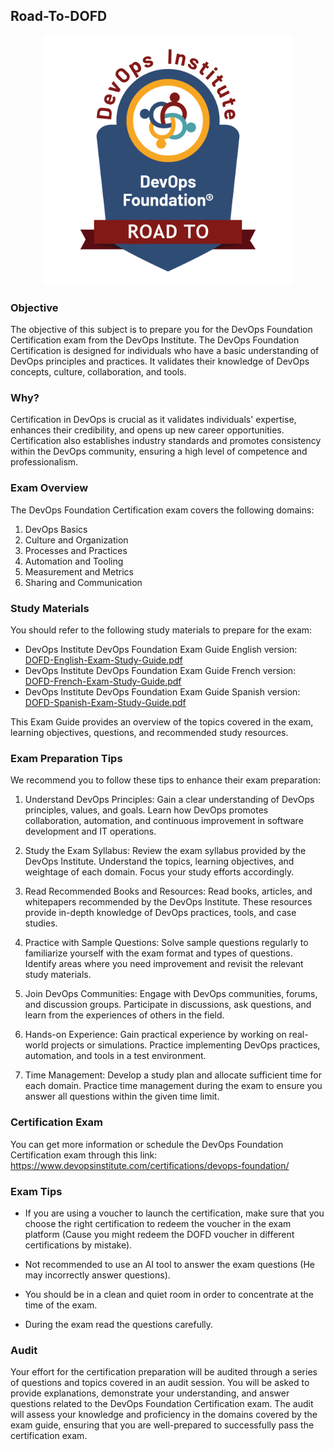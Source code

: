 ## Road-To-DOFD

<center>
<img src="./resources/dofd-logo.png?raw=true" style = "width: 400px !important; height: 400px !important;"/>
</center>

### Objective

The objective of this subject is to prepare you for the DevOps Foundation Certification exam from the DevOps Institute. The DevOps Foundation Certification is designed for individuals who have a basic understanding of DevOps principles and practices. It validates their knowledge of DevOps concepts, culture, collaboration, and tools.

### Why?

Certification in DevOps is crucial as it validates individuals' expertise, enhances their credibility, and opens up new career opportunities. Certification also establishes industry standards and promotes consistency within the DevOps community, ensuring a high level of competence and professionalism.

### Exam Overview

The DevOps Foundation Certification exam covers the following domains:

1. DevOps Basics
2. Culture and Organization
3. Processes and Practices
4. Automation and Tooling
5. Measurement and Metrics
6. Sharing and Communication

### Study Materials

You should refer to the following study materials to prepare for the exam:

- DevOps Institute DevOps Foundation Exam Guide English version: [DOFD-English-Exam-Study-Guide.pdf](./resources/DOFD-English-Exam-Study-Guide.pdf)
- DevOps Institute DevOps Foundation Exam Guide French version: [DOFD-French-Exam-Study-Guide.pdf](./resources/DOFD-French-Exam-Study-Guide.pdf)
- DevOps Institute DevOps Foundation Exam Guide Spanish version: [DOFD-Spanish-Exam-Study-Guide.pdf](./resources/DOFD-Spanish-Exam-Study-Guide.pdf)

This Exam Guide provides an overview of the topics covered in the exam, learning objectives, questions, and recommended study resources.

### Exam Preparation Tips

We recommend you to follow these tips to enhance their exam preparation:

1. Understand DevOps Principles: Gain a clear understanding of DevOps principles, values, and goals. Learn how DevOps promotes collaboration, automation, and continuous improvement in software development and IT operations.

2. Study the Exam Syllabus: Review the exam syllabus provided by the DevOps Institute. Understand the topics, learning objectives, and weightage of each domain. Focus your study efforts accordingly.

3. Read Recommended Books and Resources: Read books, articles, and whitepapers recommended by the DevOps Institute. These resources provide in-depth knowledge of DevOps practices, tools, and case studies.

4. Practice with Sample Questions: Solve sample questions regularly to familiarize yourself with the exam format and types of questions. Identify areas where you need improvement and revisit the relevant study materials.

5. Join DevOps Communities: Engage with DevOps communities, forums, and discussion groups. Participate in discussions, ask questions, and learn from the experiences of others in the field.

6. Hands-on Experience: Gain practical experience by working on real-world projects or simulations. Practice implementing DevOps practices, automation, and tools in a test environment.

7. Time Management: Develop a study plan and allocate sufficient time for each domain. Practice time management during the exam to ensure you answer all questions within the given time limit.

### Certification Exam

You can get more information or schedule the DevOps Foundation Certification exam through this link:
https://www.devopsinstitute.com/certifications/devops-foundation/

### Exam Tips

- If you are using a voucher to launch the certification, make sure that you choose the right certification to redeem the voucher in the exam platform (Cause you might redeem the DOFD voucher in different certifications by mistake).

- Not recommended to use an AI tool to answer the exam questions (He may incorrectly answer questions).

- You should be in a clean and quiet room in order to concentrate at the time of the exam.

- During the exam read the questions carefully.

### Audit

Your effort for the certification preparation will be audited through a series of questions and topics covered in an audit session. You will be asked to provide explanations, demonstrate your understanding, and answer questions related to the DevOps Foundation Certification exam. The audit will assess your knowledge and proficiency in the domains covered by the exam guide, ensuring that you are well-prepared to successfully pass the certification exam.